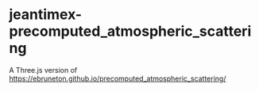 # jeantimex-precomputed_atmospheric_scattering
A Three.js version of https://ebruneton.github.io/precomputed_atmospheric_scattering/
